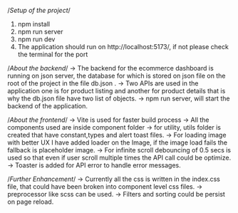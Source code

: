 /*Setup of the project*/
1. npm install
2. npm run server
3. npm run dev
4. The application should run on http://localhost:5173/, if not please check the terminal for the port


/*About the backend*/
-> The backend for the ecommerce dashboard is running on json server, the database for which is stored on json file on the root of the project in the file db.json .
-> Two APIs are used in the application one is for product listing and another for product details that is why the db.json file have two list of objects.
-> npm run server, will start the backend of the application. 

/*About the frontend*/
-> Vite is used for faster build process
-> All the components used are inside component folder
-> for utility, utils folder is created that have constant,types and alert toast files.
-> For loading image with better UX I have added loader on the Image, if the image load fails the fallback is placeholder image.
-> For infinite scroll debouncing of 0.5 secs is used so that even if user scroll multiple times the API call could be optimize.
-> Toaster is added for API error to handle error messages.

/*Further Enhancement*/
-> Currently all the css is written in the index.css file, that could have been broken into component level css files.
-> preprocessor like scss can be used.
-> Filters and sorting could be persist on page reload.

